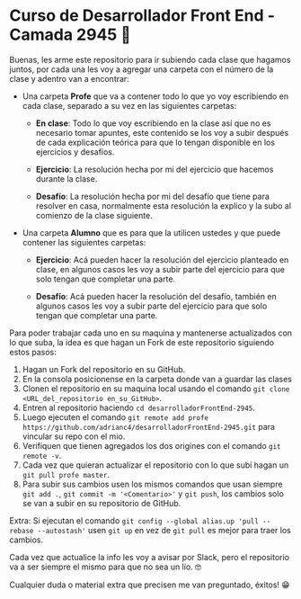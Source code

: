 # Curso de Desarrollador Front End - Camada 2945 💾

Buenas, les arme este repositorio para ir subiendo cada clase que hagamos juntos, por cada una les voy a agregar una carpeta con el número de la clase y adentro van a encontrar:

- Una carpeta **Profe** que va a contener todo lo que yo voy escribiendo en cada clase, separado a su vez en las siguientes carpetas:

  * **En clase**: Todo lo que voy escribiendo en la clase así que no es necesario tomar apuntes, este contenido se los voy a subir después de cada explicación teórica para que lo tengan disponible en los ejercicios y desafíos.

  * **Ejercicio**: La resolución hecha por mi del ejercicio que hacemos durante la clase.

  * **Desafío**: La resolución hecha por mi del desafío que tiene para resolver en casa, normalmente esta resolución la explico y la subo al comienzo de la clase siguiente.

- Una carpeta **Alumno** que es para que la utilicen ustedes y que puede contener las siguientes carpetas:

  * **Ejercicio**: Acá pueden hacer la resolución del ejercicio planteado en clase, en algunos casos les voy a subir parte del ejercicio para que solo tengan que completar una parte.

  * **Desafío**: Acá pueden hacer la resolución del desafío, también en algunos casos les voy a subir parte del ejercicio para que solo tengan que completar una parte.

Para poder trabajar cada uno en su maquina y mantenerse actualizados con lo que suba, la idea es que hagan un Fork de este repositorio siguiendo estos pasos:


1. Hagan un Fork del repositorio en su GitHub.
2. En la consola posicionense en la carpeta donde van a guardar las clases
3. Clonen el repositorio en su maquina local usando el comando `git clone <URL_del_repositorio en_su_GitHub>`.
4. Entren al repositorio haciendo `cd desarrolladorFrontEnd-2945`. 
5. Luego ejecuten el comando `git remote add profe https://github.com/adrianc4/desarrolladorFrontEnd-2945.git` para vincular su repo con el mio.
6. Verifiquen que tienen agregados los dos origines con el comando `git remote -v`.
7. Cada vez que quieran actualizar el repositorio con lo que subí hagan un `git pull profe master`.
8. Para subir sus cambios usen los mismos comandos que usan siempre `git add .`, `git commit -m '<Comentario>'` y `git push`, los cambios solo se van a subir en su repositorio de GitHub.

Extra: Si ejecutan el comando `git config --global alias.up 'pull --rebase --autostash'` usen `git up` en vez de `git pull` es mejor para traer los cambios.

Cada vez que actualice la info les voy a avisar por Slack, pero el repositorio va a ser siempre el mismo para que no sea un lío. 🤓

Cualquier duda o material extra que precisen me van preguntado, éxitos! 😁